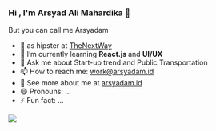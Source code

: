 ### Hi , I'm Arsyad Ali Mahardika 👋
But you can call me Arsyadam


- 🔭 as hipster at <a href="https://www.instagram.com/thenextway.id/" >TheNextWay</a>
- 🌱 I’m currently learning <b> React.js </b> and <b>UI/UX</b> 
- 💬 Ask me about Start-up trend and Public Transportation
- 📫 How to reach me: <a href="mailto:work@arsyadam.id" >work@arsyadam.id</a>
- 📨 See more about me at <a href="https://arsyadam.id" >arsyadam.id </a>
- 😄 Pronouns: ...
- ⚡ Fun fact: ...

![](https://komarev.com/ghpvc/?username=arsyadam&color=dc143c)
